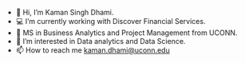 - 👋 Hi, I’m Kaman Singh Dhami.
- 💻 I’m currently working with Discover Financial Services.
- 🌱 MS in Business Analytics and Project Management from UCONN.
- 👀 I’m interested in Data analytics and Data Science.
- 📫 How to reach me kaman.dhami@uconn.edu

<!---
dhamikaman1989/dhamikaman1989 is a ✨ special ✨ repository because its `README.md` (this file) appears on your GitHub profile.
You can click the Preview link to take a look at your changes.
--->
